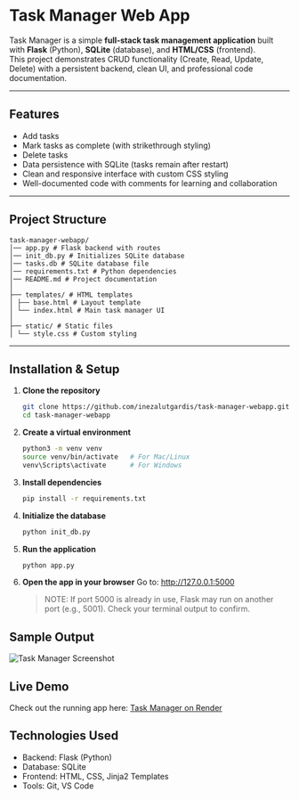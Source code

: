 # Task Manager Web App

Task Manager is a simple **full-stack task management application** built with **Flask** (Python), **SQLite** (database), and **HTML/CSS** (frontend).  
This project demonstrates CRUD functionality (Create, Read, Update, Delete) with a persistent backend, clean UI, and professional code documentation.

---

## Features

- Add tasks  
- Mark tasks as complete (with strikethrough styling)  
- Delete tasks  
- Data persistence with SQLite (tasks remain after restart)  
- Clean and responsive interface with custom CSS styling  
- Well-documented code with comments for learning and collaboration  

---

## Project Structure
```
task-manager-webapp/
│── app.py # Flask backend with routes
│── init_db.py # Initializes SQLite database
│── tasks.db # SQLite database file
│── requirements.txt # Python dependencies
│── README.md # Project documentation
│
├── templates/ # HTML templates
│ ├── base.html # Layout template
│ └── index.html # Main task manager UI
│
├── static/ # Static files
│ └── style.css # Custom styling
```

---

## Installation & Setup

1. **Clone the repository**
   ```bash
   git clone https://github.com/inezalutgardis/task-manager-webapp.git
   cd task-manager-webapp

2. **Create a virtual environment**
    ```bash
    python3 -m venv venv
    source venv/bin/activate   # For Mac/Linux
    venv\Scripts\activate      # For Windows

3. **Install dependencies**
    ```bash
    pip install -r requirements.txt

4. **Initialize the database**
    ```bash
    python init_db.py

5. **Run the application**
    ```bash
    python app.py

6. **Open the app in your browser**
    Go to: http://127.0.0.1:5000

    > NOTE: If port 5000 is already in use, Flask may run on another port (e.g., 5001). Check your terminal output to confirm.

## Sample Output
![Task Manager Screenshot](sample_output.png)

## Live Demo
Check out the running app here: [Task Manager on Render](https://task-manager-webapp-23og.onrender.com)

## Technologies Used

- Backend: Flask (Python)
- Database: SQLite
- Frontend: HTML, CSS, Jinja2 Templates
- Tools: Git, VS Code


